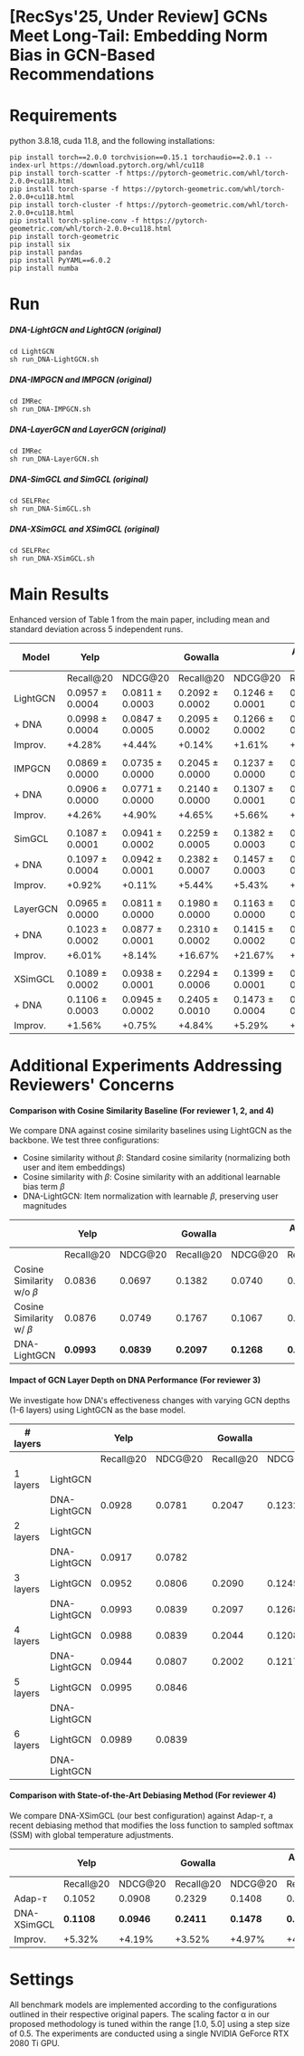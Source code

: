 # [RecSys'25, Under Review] GCNs Meet Long-Tail: Embedding Norm Bias in GCN-Based Recommendations

# Requirements
python 3.8.18, cuda 11.8, and the following installations:
```
pip install torch==2.0.0 torchvision==0.15.1 torchaudio==2.0.1 --index-url https://download.pytorch.org/whl/cu118
pip install torch-scatter -f https://pytorch-geometric.com/whl/torch-2.0.0+cu118.html
pip install torch-sparse -f https://pytorch-geometric.com/whl/torch-2.0.0+cu118.html
pip install torch-cluster -f https://pytorch-geometric.com/whl/torch-2.0.0+cu118.html
pip install torch-spline-conv -f https://pytorch-geometric.com/whl/torch-2.0.0+cu118.html
pip install torch-geometric
pip install six
pip install pandas
pip install PyYAML==6.0.2
pip install numba
```

# Run

##### DNA-LightGCN and LightGCN (original)
```
cd LightGCN
sh run_DNA-LightGCN.sh
```

##### DNA-IMPGCN and IMPGCN (original)
```
cd IMRec
sh run_DNA-IMPGCN.sh
```

##### DNA-LayerGCN and LayerGCN (original)
```
cd IMRec
sh run_DNA-LayerGCN.sh
```

##### DNA-SimGCL and SimGCL (original)
```
cd SELFRec
sh run_DNA-SimGCL.sh
```

##### DNA-XSimGCL and XSimGCL (original)
```
cd SELFRec
sh run_DNA-XSimGCL.sh
```

# Main Results
Enhanced version of Table 1 from the main paper, including mean and standard deviation across 5 independent runs.

| Model         | Yelp         |                | Gowalla      |                | Amazon-CD    |                |
|---------------|--------------|----------------|--------------|----------------|--------------|----------------|
|               | Recall@20    | NDCG@20        | Recall@20    | NDCG@20        | Recall@20    | NDCG@20        |
| LightGCN      | 0.0957 ± 0.0004      | 0.0811 ± 0.0003    | 0.2092 ± 0.0002     | 0.1246 ± 0.0001   | 0.1475 ± 0.0009        | 0.0925 ± 0.0006      |
| + DNA         | 0.0998 ± 0.0004      | 0.0847 ± 0.0005    | 0.2095 ± 0.0002     | 0.1266 ± 0.0002   | 0.1526 ± 0.0007        | 0.0980 ± 0.0005      |
| Improv.       | +4.28%               | +4.44%             | +0.14%               | +1.61%             | +3.46%                 | +5.95%               |
||||
| IMPGCN        | 0.0869 ± 0.0000                   | 0.0735 ± 0.0000                 | 0.2045 ± 0.0000                   | 0.1237 ± 0.0000                 | 0.1345 ± 0.0000                     | 0.0837 ± 0.0000                   |
| + DNA         | 0.0906 ± 0.0000                   | 0.0771 ± 0.0000                 | 0.2140 ± 0.0000                   | 0.1307 ± 0.0001                 | 0.1399 ± 0.0000                     | 0.0898 ± 0.0000                   |
| Improv.       | +4.26%                     | +4.90%                   | +4.65%                     | +5.66%                   | +4.01%                       | +7.29%                     |
||||
| SimGCL        | 0.1087 ± 0.0001                   | 0.0941 ± 0.0002                 | 0.2259 ± 0.0005                   | 0.1382 ± 0.0003                 | 0.1576 ± 0.0006                     | 0.1007 ± 0.0000                   |
| + DNA         | 0.1097 ± 0.0004                   | 0.0942 ± 0.0001                 | 0.2382 ± 0.0007                   | 0.1457 ± 0.0003                 | 0.1700 ± 0.0005                     | 0.1115 ± 0.0003                   |
| Improv.       | +0.92%                     | +0.11%                   | +5.44%                     | +5.43%                   | +7.87%                       | +10.72%                     |
||||
| LayerGCN      | 0.0965 ± 0.0000                   | 0.0811 ± 0.0000                 | 0.1980 ± 0.0000                   | 0.1163 ± 0.0000                 | 0.1420 ± 0.0000                     | 0.0884 ± 0.0000                   |
| + DNA         | 0.1023 ± 0.0002      | 0.0877 ± 0.0001    | 0.2310 ± 0.0002      | 0.1415 ± 0.0002    | 0.1536 ± 0.0001        | 0.1001 ± 0.0001      |
| Improv.       | +6.01%                     | +8.14%                   | +16.67%                     | +21.67%                   | +8.17	%                       | +13.24%                     |
||||
| XSimGCL       | 0.1089 ± 0.0002                   | 0.0938 ± 0.0001                 | 0.2294 ± 0.0006                   | 0.1399 ± 0.0001                 | 0.1579 ± 0.0004                     | 0.1008 ± 0.0004                   |
| + DNA         | 0.1106 ± 0.0003                   | 0.0945 ± 0.0002                 | 0.2405 ± 0.0010                   | 0.1473 ± 0.0004                 | 0.1698 ± 0.0007                     | 0.1121 ± 0.0004                   |
| Improv.       | +1.56%                     | +0.75%                   | +4.84%                     | +5.29%                   | +7.54%                       | +11.21%                     |

# Additional Experiments Addressing Reviewers' Concerns

#### Comparison with Cosine Similarity Baseline (For reviewer 1, 2, and 4)
We compare DNA against cosine similarity baselines using LightGCN as the backbone. We test three configurations:
- Cosine similarity without $\beta$: Standard cosine similarity (normalizing both user and item embeddings)
- Cosine similarity with $\beta$: Cosine similarity with an additional learnable bias term $\beta$
- DNA-LightGCN: Item normalization with learnable $\beta$, preserving user magnitudes

|  | Yelp || Gowalla || Amazon-CD ||
|-|-|-|-|-|-|-|
|               | Recall@20    | NDCG@20        | Recall@20    | NDCG@20        | Recall@20    | NDCG@20        |
|Cosine Similarity w/o $\beta$ |0.0836|0.0697|0.1382|0.0740|0.1353|0.0836|
|Cosine Similarity w/ $\beta$ |0.0876|0.0749|0.1767|0.1067|0.1377|0.0869|
|DNA-LightGCN|**0.0993**|**0.0839**|**0.2097**|**0.1268**|**0.1535**|**0.0989**|

#### Impact of GCN Layer Depth on DNA Performance (For reviewer 3)
We investigate how DNA's effectiveness changes with varying GCN depths (1-6 layers) using LightGCN as the base model.

|# layers|| Yelp || Gowalla || Amazon-CD ||
|-|-|-|-|-|-|-|-|
|             |  | Recall@20    | NDCG@20        | Recall@20    | NDCG@20        | Recall@20    | NDCG@20        |
|1 layers|LightGCN |||||||
||DNA-LightGCN|0.0928|0.0781|0.2047|0.1232|0.1412|0.0900|
|2 layers|LightGCN |||||0.1428|0.0895|
||DNA-LightGCN|0.0917|0.0782|||0.1422|0.0912|
|3 layers|LightGCN |0.0952|0.0806|0.2090|0.1245|0.1471|0.0920|
||DNA-LightGCN|0.0993|0.0839|0.2097|0.1268|0.1535|0.0989|
|4 layers|LightGCN |0.0988|0.0839|0.2044|0.1208|0.1516|0.0951|
||DNA-LightGCN|0.0944|0.0807|0.2002|0.1217|0.1466|0.0939|
|5 layers|LightGCN |0.0995|0.0846|||0.1518|0.0949|
||DNA-LightGCN|||||0.1570|0.1005|
|6 layers|LightGCN |0.0989|0.0839|||0.1509|0.0934|
||DNA-LightGCN|||||0.1486|0.0948|

#### Comparison with State-of-the-Art Debiasing Method (For reviewer 4)
We compare DNA-XSimGCL (our best configuration) against Adap-$\tau$, a recent debiasing method that modifies the loss function to sampled softmax (SSM) with global temperature adjustments.

|  | Yelp || Gowalla || Amazon-CD ||
|-|-|-|-|-|-|-|
|               | Recall@20    | NDCG@20        | Recall@20    | NDCG@20        | Recall@20    | NDCG@20        |
|Adap-$\tau$ |0.1052|0.0908|0.2329|0.1408|0.1632|0.1045|
|DNA-XSimGCL|**0.1108**|**0.0946**|**0.2411**|**0.1478**|**0.1698**|**0.1122**|
|Improv.|+5.32%|+4.19%|+3.52%|+4.97%|+4.04%|+7.37%|


# Settings
All benchmark models are implemented according to the configurations outlined in their respective original papers. The scaling factor α in our proposed methodology is tuned within the range [1.0, 5.0] using a step size of 0.5. The experiments are conducted using a single NVIDIA GeForce RTX 2080 Ti GPU.
